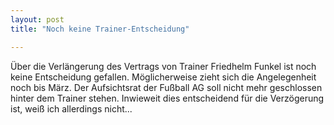 ```yaml
---
layout: post
title: "Noch keine Trainer-Entscheidung"

---
```


Über die Verlängerung des Vertrags von Trainer Friedhelm Funkel ist noch keine Entscheidung gefallen. Möglicherweise zieht sich die Angelegenheit noch bis März. Der Aufsichtsrat der Fußball AG soll nicht mehr geschlossen hinter dem Trainer stehen. Inwieweit dies entscheidend für die Verzögerung ist, weiß ich allerdings nicht...


